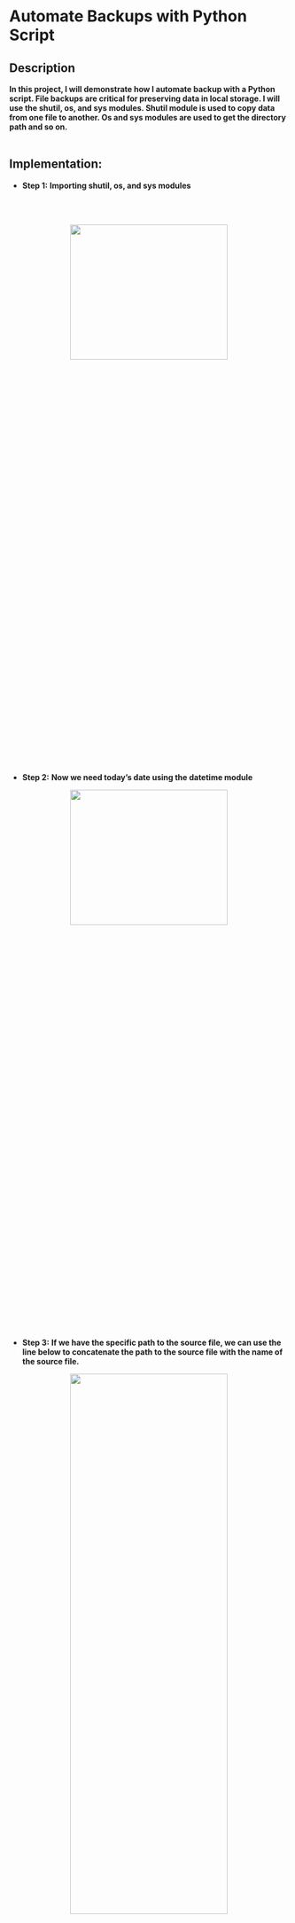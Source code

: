 <h1>Automate Backups with Python Script</h1>


<h2>Description</h2>
<b>In this project, I will demonstrate how I automate backup with a Python script. 
File backups are critical for preserving data in local storage. I will use the shutil, os, and sys modules. 
Shutil module is used to copy data from one file to another. Os and sys modules are used to get the directory path and so on. 

</b>
<br />
<br />
<h2>Implementation:</h2>

- <b> Step 1:</b>  <b>Importing shutil, os, and sys modules</b>

<br />
<br />

<p align="center">
<img src="https://i.imgur.com/Q3sOpNd.png" height="25%" width="75%" />
</p>

- <b>Step 2:</b> <b>Now we need today’s date using the datetime module</b>

<p align="center">
<img src="https://i.imgur.com/BsIIwER.png" height="25%" width="75%" />
</p>

- <b>Step 3:</b> <b>If we have the specific path to the source file, we can use the line below to concatenate the path to the source file with the name of the source file.
</b>

<p align="center">
<img src="https://i.imgur.com/59FmTLF.png" height="50%" width="75%" />
</p>

- <b>However, if we don’t, and our file is stored in the same directory as our current Python script, we can use the os module to determine the current path of the file and create the source directory by combining the path provided by the os module with the source file name. 
</b>

<p align="center">
<img src="https://i.imgur.com/r7RHFHm.png" height="50%" width="75%" />
</p>

- <b>Step 4:</b> <b>If we do not specify the source file name, we must return a file does not exist error.
</b>

<p align="center">
<img src="https://i.imgur.com/bsBPj1q.png" height="50%" width="75%" />
</p>
<p align="center">
<img src="https://i.imgur.com/jMNW209.png" height="50%" width="75%" />
</p>


